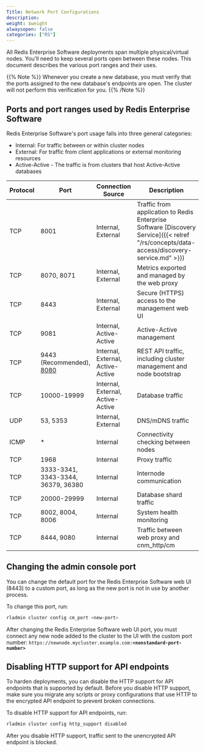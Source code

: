 ```yaml
---
Title: Network Port Configurations
description:
weight: $weight
alwaysopen: false
categories: ["RS"]
---
```

All Redis Enterprise Software deployments span multiple physical/virtual nodes. You'll need to keep several ports open between these nodes. This document describes the various port ranges and their uses.

{{% Note %}}
Whenever you create a new database, you must verify that the ports assigned to the new database's endpoints are open. The cluster will not perform this verification for you. 
{{% /Note %}}

## Ports and port ranges used by Redis Enterprise Software

Redis Enterprise Software's port usage falls into three general categories:

- Internal: For traffic between or within cluster nodes
- External: For traffic from client applications or external monitoring resources
- Active-Active - The traffic is from clusters that host Active-Active databases

| Protocol | Port | Connection Source | Description |
|------------|-----------------|-----------------|-----------------|
| TCP | 8001 | Internal, External | Traffic from application to Redis Enterprise Software [Discovery Service]({{< relref "/rs/concepts/data-access/discovery-service.md" >}}) |
| TCP | 8070, 8071 | Internal, External | Metrics exported and managed by the web proxy |
| TCP | 8443 | Internal, External | Secure (HTTPS) access to the management web UI |
| TCP | 9081 | Internal, Active-Active | Active-Active management |
| TCP | 9443 (Recommended), [8080](#turning-off-http-support) | Internal, External, Active-Active | REST API traffic, including cluster management and node bootstrap |
| TCP | 10000-19999 | Internal, External, Active-Active | Database traffic |
| UDP | 53, 5353 | Internal, External | DNS/mDNS traffic |
| ICMP | * | Internal | Connectivity checking between nodes |
| TCP | 1968 | Internal | Proxy traffic |
| TCP | 3333-3341, 3343-3344, 36379, 36380 | Internal | Internode communication |
| TCP | 20000-29999 | Internal | Database shard traffic |
| TCP | 8002, 8004, 8006 | Internal | System health monitoring |
| TCP | 8444, 9080 | Internal | Traffic between web proxy and cnm_http/cm |

## Changing the admin console port

You can change the default port for the Redis Enterprise Software web UI (8443) to a custom port, as long as the new port is not in use by another process.

To change this port, run:

```sh
rladmin cluster config cm_port <new-port>
```

After changing the Redis Enterprise Software web UI port, you must connect any new node added to the cluster to the UI with the custom port number:
`https://newnode.mycluster.example.com:`**`<nonstandard-port-number>`**

## Disabling HTTP support for API endpoints

To harden deployments, you can disable the HTTP support for API endpoints that is supported by default.
Before you disable HTTP support, make sure you migrate any scripts or proxy configurations that use HTTP to the encrypted API endpoint to prevent broken connections.

To disable HTTP support for API endpoints, run:

```sh
rladmin cluster config http_support disabled
```

After you disable HTTP support, traffic sent to the unencrypted API endpoint is blocked.
